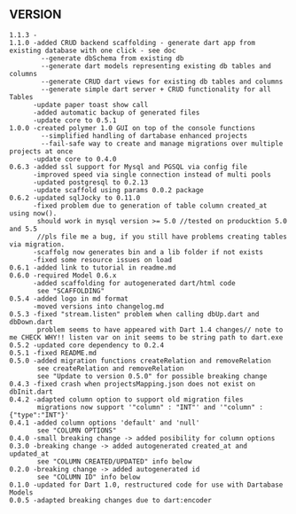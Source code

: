 VERSION
-------
    1.1.3 -
    1.1.0 -added CRUD backend scaffolding - generate dart app from existing database with one click - see doc 
            --generate dbSchema from existing db
            --generate dart models representing existing db tables and columns
            --generate CRUD dart views for existing db tables and columns
            --generate simple dart server + CRUD functionality for all Tables  
          -update paper toast show call
          -added automatic backup of generated files
          -update core to 0.5.1
    1.0.0 -created polymer 1.0 GUI on top of the console functions
            --simplified handling of dartabase enhanced projects
            --fail-safe way to create and manage migrations over multiple projects at once 
          -update core to 0.4.0
    0.6.3 -added ssl support for Mysql and PGSQL via config file
          -improved speed via single connection instead of multi pools
          -updated postgresql to 0.2.13 
          -update scaffold using params 0.0.2 package
    0.6.2 -updated sqlJocky to 0.11.0
          -fixed problem due to generation of table column created_at using now().
           should work in mysql version >= 5.0 //tested on producktion 5.0 and 5.5
           //pls file me a bug, if you still have problems creating tables via migration.
          -scaffolg now generates bin and a lib folder if not exists
          -fixed some resource issues on load  
    0.6.1 -added link to tutorial in readme.md  
    0.6.0 -required Model 0.6.x
          -added scaffolding for autogenerated dart/html code
           see "SCAFFOLDING"  
    0.5.4 -added logo in md format
          -moved versions into changelog.md
    0.5.3 -fixed "stream.listen" problem when calling dbUp.dart and dbDown.dart
           problem seems to have appeared with Dart 1.4 changes// note to me CHECK WHY!! listen var on init seems to be string path to dart.exe
    0.5.2 -updated core dependency to 0.2.4
    0.5.1 -fixed README.md
    0.5.0 -added migration functions createRelation and removeRelation
           see createRelation and removeRelation
           see "Update to version 0.5.0" for possible breaking change 
    0.4.3 -fixed crash when projectsMapping.json does not exist on dbInit.dart
    0.4.2 -adapted column option to support old migration files
           migrations now support '"column" : "INT"' and '"column" : {"type":"INT"}'
    0.4.1 -added column options 'default' and 'null'
           see "COLUMN OPTIONS"
    0.4.0 -small breaking change -> added posibility for column options
    0.3.0 -breaking change -> added autogenerated created_at and updated_at 
           see "COLUMN CREATED/UPDATED" info below
    0.2.0 -breaking change -> added autogenerated id 
           see "COLUMN ID" info below 
    0.1.0 -updated for Dart 1.0, restructured code for use with Dartabase Models
    0.0.5 -adapted breaking changes due to dart:encoder
    
